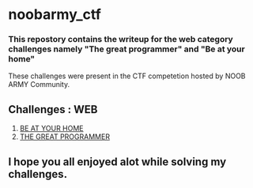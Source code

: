 # noobarmy_ctf
### This repostory contains the writeup for the web category challenges namely "The great programmer" and "Be at your home"
These challenges were present in the CTF competetion hosted by NOOB ARMY Community.
## Challenges : WEB

1. [BE AT YOUR HOME](/beatyourhome/)
2. [THE GREAT PROGRAMMER](/thegreatprogrammer/)

## I hope you all enjoyed alot while solving my challenges.

